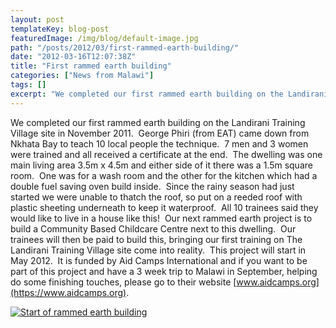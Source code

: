 ```yaml
---
layout: post
templateKey: blog-post
featuredImage: /img/blog/default-image.jpg
path: "/posts/2012/03/first-rammed-earth-building/"
date: "2012-03-16T12:07:38Z"
title: "First rammed earth building"
categories: ["News from Malawi"]
tags: []
excerpt: "We completed our first rammed earth building on the Landirani Training Village site in November 201..."
---
```


We completed our first rammed earth building on the Landirani Training Village site in November 2011.  George Phiri (from EAT) came down from Nkhata Bay to teach 10 local people the technique.  7 men and 3 women were trained and all received a certificate at the end.  The dwelling was one main living area 3.5m x 4.5m and either side of it there was a 1.5m square room.  One was for a wash room and the other for the kitchen which had a double fuel saving oven build inside.  Since the rainy season had just started we were unable to thatch the roof, so put on a reeded roof with plastic sheeting underneath to keep it waterproof.  All 10 trainees said they would like to live in a house like this!  Our next rammed earth project is to build a Community Based Childcare Centre next to this dwelling.  Our trainees will then be paid to build this, bringing our first training on The Landirani Training Village site come into reality.  This project will start in May 2012.  It is funded by Aid Camps International and if you want to be part of this project and have a 3 week trip to Malawi in September, helping do some finishing touches, please go to their website [www.aidcamps.org](https://www.aidcamps.org).

[![Start of rammed earth building](https://www.africanvision.org.uk/africa-vision-news/wp-content/uploads/2012/03/IMG_0015-150x150.jpg "Making the formwork")](https://www.africanvision.org.uk/africa-vision-news/wp-content/uploads/2012/03/IMG_0015.jpg)